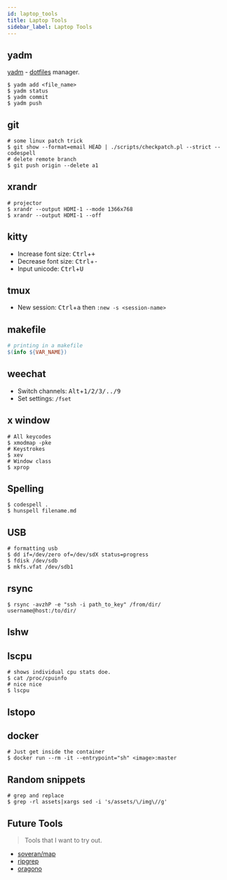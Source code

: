 ```yaml
---
id: laptop_tools
title: Laptop Tools
sidebar_label: Laptop Tools
---
```


## yadm

[yadm](https://yadm.io/docs/getting_started#) - [dotfiles](https://github.com/geekodour/dotfiles) manager.

```shell
$ yadm add <file_name>
$ yadm status
$ yadm commit
$ yadm push
```

## git

```shell
# some linux patch trick
$ git show --format=email HEAD | ./scripts/checkpatch.pl --strict --codespell
# delete remote branch
$ git push origin --delete a1
```

## xrandr

```shell
# projector
$ xrandr --output HDMI-1 --mode 1366x768
$ xrandr --output HDMI-1 --off
```

## kitty

- Increase font size: <kbd>Ctrl</kbd>+<kbd>+</kbd>
- Decrease font size: <kbd>Ctrl</kbd>+<kbd>-</kbd>
- Input unicode: <kbd>Ctrl</kbd>+<kbd>U</kbd>

## tmux

- New session: <kbd>Ctrl</kbd>+<kbd>a</kbd> then `:new -s <session-name>`

## makefile

```makefile
# printing in a makefile
$(info ${VAR_NAME})
```

## weechat

- Switch channels: <kbd>Alt</kbd>+<kbd>1/2/3/../9</kbd>
- Set settings: `/fset`

## x window

```shell
# All keycodes
$ xmodmap -pke
# Keystrokes
$ xev
# Window class
$ xprop
```

## Spelling

```shell
$ codespell .
$ hunspell filename.md
```

## USB

```shell
# formatting usb
$ dd if=/dev/zero of=/dev/sdX status=progress
$ fdisk /dev/sdb
$ mkfs.vfat /dev/sdb1
```

## rsync

```shell
$ rsync -avzhP -e "ssh -i path_to_key" /from/dir/ username@host:/to/dir/
```

## lshw

## lscpu

```shell
# shows individual cpu stats doe.
$ cat /proc/cpuinfo
# nice nice
$ lscpu
```

## lstopo

## docker

```shell
# Just get inside the container
$ docker run --rm -it --entrypoint="sh" <image>:master
```

## Random snippets

```shell
# grep and replace
$ grep -rl assets|xargs sed -i 's/assets/\/img\//g'
```

## Future Tools

> Tools that I want to try out.

- [soveran/map](https://github.com/soveran/map)
- [ripgrep](https://github.com/BurntSushi/ripgrep)
- [oragono](https://github.com/oragono/oragono)
